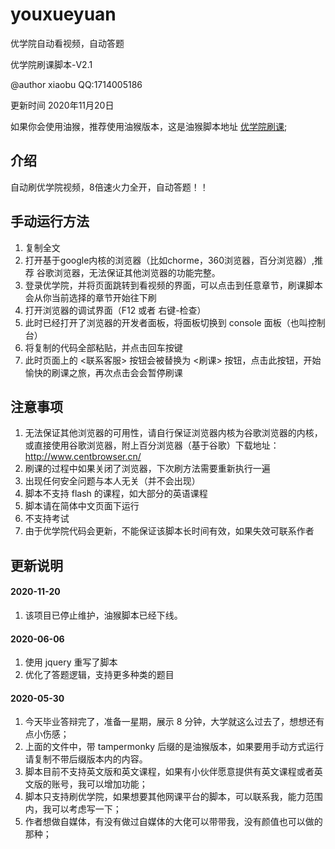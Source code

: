 # youxueyuan

优学院自动看视频，自动答题

优学院刷课脚本-V2.1

@author xiaobu   QQ:1714005186

更新时间 2020年11月20日 

如果你会使用油猴，推荐使用油猴版本，这是油猴脚本地址
[优学院刷课](https://greasyfork.org/zh-CN/scripts/403270-%E4%BC%98%E5%AD%A6%E9%99%A2%E5%88%B7%E8%AF%BE);

## 介绍

自动刷优学院视频，8倍速火力全开，自动答题！！

## 手动运行方法

1. 复制全文
2. 打开基于google内核的浏览器（比如chorme，360浏览器，百分浏览器）,推荐 谷歌浏览器，无法保证其他浏览器的功能完整。
3. 登录优学院，并将页面跳转到看视频的界面，可以点击到任意章节，刷课脚本会从你当前选择的章节开始往下刷
4. 打开浏览器的调试界面（F12 或者 右键-检查）
3. 此时已经打开了浏览器的开发者面板，将面板切换到 console 面板（也叫控制台）
5. 将复制的代码全部粘贴，并点击回车按键
6. 此时页面上的 <联系客服> 按钮会被替换为 <刷课> 按钮，点击此按钮，开始愉快的刷课之旅，再次点击会会暂停刷课

## 注意事项

1. 无法保证其他浏览器的可用性，请自行保证浏览器内核为谷歌浏览器的内核，或直接使用谷歌浏览器，附上百分浏览器（基于谷歌）下载地址：http://www.centbrowser.cn/
3. 刷课的过程中如果关闭了浏览器，下次刷方法需要重新执行一遍
4. 出现任何安全问题与本人无关（并不会出现）
5. 脚本不支持 flash 的课程，如大部分的英语课程
6. 脚本请在简体中文页面下运行
7. 不支持考试
8. 由于优学院代码会更新，不能保证该脚本长时间有效，如果失效可联系作者



## 更新说明

#### 2020-11-20

1. 该项目已停止维护，油猴脚本已经下线。

#### 2020-06-06

1. 使用 jquery 重写了脚本
2. 优化了答题逻辑，支持更多种类的题目

#### 2020-05-30

1. 今天毕业答辩完了，准备一星期，展示 8 分钟，大学就这么过去了，想想还有点小伤感；
2. 上面的文件中，带 tampermonky 后缀的是油猴版本，如果要用手动方式运行请复制不带后缀版本内的内容。
3. 脚本目前不支持英文版和英文课程，如果有小伙伴愿意提供有英文课程或者英文版的账号，我可以增加功能；
4. 脚本只支持刷优学院，如果想要其他网课平台的脚本，可以联系我，能力范围内，我可以考虑写一下；
5. 作者想做自媒体，有没有做过自媒体的大佬可以带带我，没有颜值也可以做的那种；



